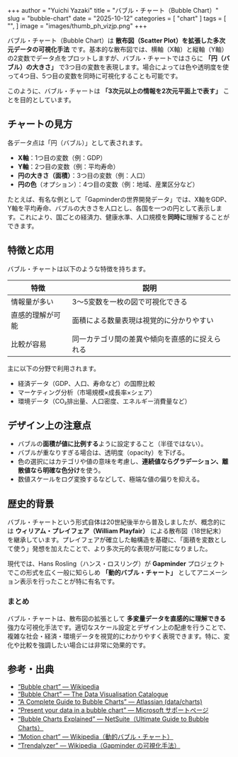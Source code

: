 +++
author = "Yuichi Yazaki"
title = "バブル・チャート（Bubble Chart）"
slug = "bubble-chart"
date = "2025-10-12"
categories = [
    "chart"
]
tags = [
    "",
]
image = "images/thumb_ph_vizjp.png"
+++

バブル・チャート（Bubble Chart）は **散布図（Scatter Plot）を拡張した多次元データの可視化手法** です。基本的な散布図では、横軸（X軸）と縦軸（Y軸）の2変数でデータ点をプロットしますが、バブル・チャートではさらに **「円（バブル）の大きさ」** で3つ目の変数を表現します。場合によっては色や透明度を使って4つ目、5つ目の変数を同時に可視化することも可能です。

このように、バブル・チャートは **「3次元以上の情報を2次元平面上で表す」** ことを目的としています。


<!--more-->



## チャートの見方
各データ点は「円（バブル）」として表されます。

- **X軸**：1つ目の変数（例：GDP）
- **Y軸**：2つ目の変数（例：平均寿命）
- **円の大きさ（面積）**：3つ目の変数（例：人口）
- **円の色**（オプション）：4つ目の変数（例：地域、産業区分など）

たとえば、有名な例として「Gapminderの世界開発データ」では、X軸をGDP、Y軸を平均寿命、バブルの大きさを人口とし、各国を一つの円として表示します。これにより、国ごとの経済力、健康水準、人口規模を**同時に**理解することができます。

## 特徴と応用
バブル・チャートは以下のような特徴を持ちます。

| 特徴 | 説明 |
|------|------|
| 情報量が多い | 3〜5変数を一枚の図で可視化できる |
| 直感的理解が可能 | 面積による数量表現は視覚的に分かりやすい |
| 比較が容易 | 同一カテゴリ間の差異や傾向を直感的に捉えられる |

主に以下の分野で利用されます。

- 経済データ（GDP、人口、寿命など）の国際比較  
- マーケティング分析（市場規模×成長率×シェア）  
- 環境データ（CO₂排出量、人口密度、エネルギー消費量など）

## デザイン上の注意点
- バブルの**面積が値に比例する**ように設定すること（半径ではない）。
- バブルが重なりすぎる場合は、透明度（opacity）を下げる。
- 色の選択にはカテゴリや値の意味を考慮し、**連続値ならグラデーション、離散値なら明確な色分け**を使う。
- 数値スケールをログ変換するなどして、極端な値の偏りを抑える。

## 歴史的背景
バブル・チャートという形式自体は20世紀後半から普及しましたが、概念的には **ウィリアム・プレイフェア（William Playfair）** による散布図（18世紀末）を継承しています。プレイフェアが確立した軸構造を基礎に、「面積を変数として使う」発想を加えたことで、より多次元的な表現が可能になりました。

現代では、Hans Rosling（ハンス・ロスリング）が **Gapminder** プロジェクトでこの形式を広く一般に知らしめ **「動的バブル・チャート」** としてアニメーション表示を行ったことが特に有名です。

### まとめ
バブル・チャートは、散布図の拡張として **多変量データを直感的に理解できる** 強力な可視化手法です。適切なスケール設定とデザイン上の配慮を行うことで、複雑な社会・経済・環境データを視覚的にわかりやすく表現できます。特に、変化や比較を強調したい場合には非常に効果的です。



## 参考・出典

- [“Bubble chart” — Wikipedia](https://en.wikipedia.org/wiki/Bubble_chart)  
- [“Bubble Chart” — The Data Visualisation Catalogue](https://datavizcatalogue.com/methods/bubble_chart.html)  
- [“A Complete Guide to Bubble Charts” — Atlassian (data/charts)](https://www.atlassian.com/data/charts/bubble-chart-complete-guide)  
- [“Present your data in a bubble chart” — Microsoft サポートページ](https://support.microsoft.com/en-us/office/present-your-data-in-a-bubble-chart-424d7bda-93e8-4983-9b51-c766f3e330d9)  
- [“Bubble Charts Explained” — NetSuite（Ultimate Guide to Bubble Charts）](https://www.netsuite.com/portal/resource/articles/erp/bubble-charts.shtml)  
- [“Motion chart” — Wikipedia（動的バブル・チャート）](https://en.wikipedia.org/wiki/Motion_chart)  
- [“Trendalyzer” — Wikipedia（Gapminder の可視化手法）](https://en.wikipedia.org/wiki/Trendalyzer)  